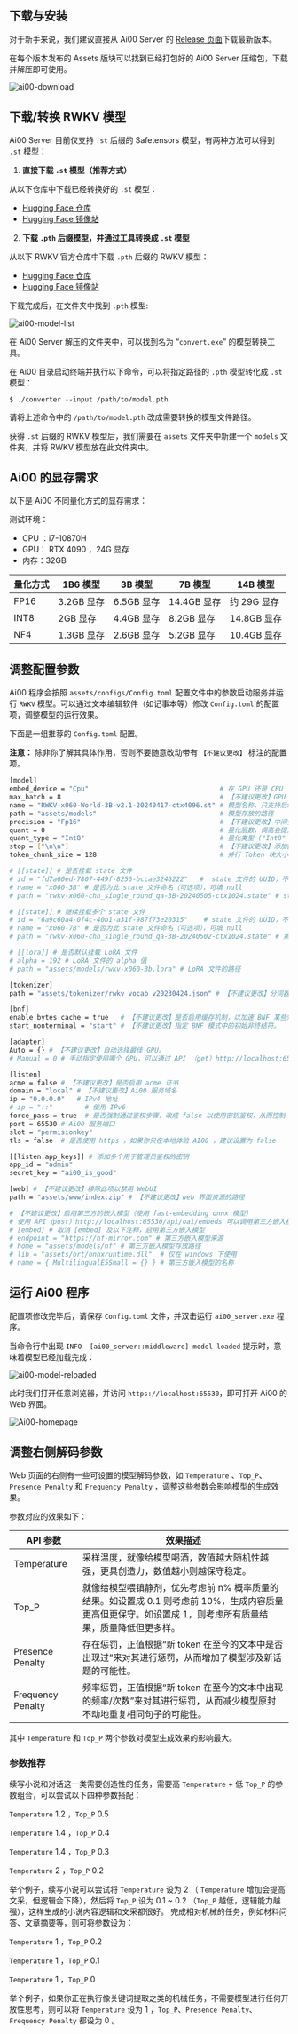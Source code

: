 
## 下载与安装

对于新手来说，我们建议直接从 Ai00 Server 的 [Release 页面](https://github.com/Ai00-X/ai00_server/releases)下载最新版本。

在每个版本发布的 Assets 版块可以找到已经打包好的 Ai00 Server 压缩包，下载并解压即可使用。

![ai00-download](./doc_img/ai00-download.png)

## 下载/转换 RWKV 模型

Ai00 Server 目前仅支持 `.st` 后缀的 Safetensors 模型，有两种方法可以得到 `.st` 模型：

1. **直接下载 `.st` 模型（推荐方式）**

从以下仓库中下载已经转换好的 `.st` 模型：

- [Hugging Face 仓库](https://huggingface.co/cgisky/ai00_rwkv_x060/tree/main)
- [Hugging Face 镜像站](https://hf-mirror.com/cgisky/ai00_rwkv_x060/tree/main)

2. **下载 `.pth` 后缀模型，并通过工具转换成 `.st` 模型**

从以下 RWKV 官方仓库中下载 `.pth` 后缀的 RWKV 模型：

- [Hugging Face 仓库](https://huggingface.co/BlinkDL/rwkv-6-world/tree/main)
- [Hugging Face 镜像站](https://hf-mirror.com/BlinkDL/rwkv-6-world/tree/main)

下载完成后，在文件夹中找到 `.pth` 模型:

![ai00-model-list](./doc_img/ai00-model-list.png)

在 Ai00 Server 解压的文件夹中，可以找到名为 “`convert.exe`” 的模型转换工具。

在 Ai00 目录启动终端并执行以下命令，可以将指定路径的 `.pth` 模型转化成 `.st` 模型：

```
$ ./converter --input /path/to/model.pth
```
请将上述命令中的 `/path/to/model.pth` 改成需要转换的模型文件路径。

获得 `.st` 后缀的 RWKV 模型后，我们需要在 `assets` 文件夹中新建一个 `models` 文件夹，并将 RWKV 模型放在此文件夹中。

## Ai00 的显存需求

以下是 Ai00 不同量化方式的显存需求：

<Callout type="info" emoji="ℹ️">
测试环境：

- CPU ：i7-10870H
- GPU： RTX 4090 ，24G 显存
- 内存：32GB
</Callout>

| 量化方式 | 1B6 模型 | 3B 模型 | 7B 模型 | 14B 模型 |
| --- | --- | --- | --- | --- |
| FP16 | 3.2GB 显存 | 6.5GB 显存 | 14.4GB 显存 | 约 29G 显存 |
| INT8 | 2GB 显存 | 4.4GB 显存 | 8.2GB 显存 | 14.8GB 显存 |
| NF4 | 1.3GB 显存 | 2.6GB 显存 | 5.2GB 显存 | 10.4GB 显存 |


## 调整配置参数

Ai00 程序会按照 `assets/configs/Config.toml` 配置文件中的参数启动服务并运行 `RWKV` 模型。可以通过文本编辑软件（如记事本等）修改 `Config.toml` 的配置项，调整模型的运行效果。

下面是一组推荐的 `Config.toml` 配置。

**注意：** 除非你了解其具体作用，否则不要随意改动带有 `【不建议更改】` 标注的配置项。

``` bash copy
[model]
embed_device = "Cpu"                                 # 在 GPU 还是 CPU 上放置模型的 Embed 矩阵
max_batch = 8                                        # 【不建议更改】GPU 上缓存的最大批次
name = "RWKV-x060-World-3B-v2.1-20240417-ctx4096.st" # 模型名称，只支持后缀 .st 格式模型，请下载转换好的模型或自行转换
path = "assets/models"                               # 模型存放的路径
precision = "Fp16"                                   # 【不建议更改】中间张量精度 ("Fp16" or "Fp32")，Fp32 精度更高但速度更慢
quant = 0                                            # 量化层数，调高会提升效率，但可能损失精度，使模型效果变差
quant_type = "Int8"                                  # 量化类型 ("Int8" 或 "NF4")，Int 8 效果比 NF4 好，但需要更多显存
stop = ["\n\n"]                                      # 【不建议更改】添加额外的生成停止词
token_chunk_size = 128                               # 并行 Token 块大小，范围 32-128，显卡越牛逼这个数调越大（64 或 128）

# [[state]] # 是否挂载 state 文件
# id = "fd7a60ed-7807-449f-8256-bccae3246222"   #  state 文件的 UUID，不指定则随机分配 
# name = "x060-3B" # 是否为此 state 文件命名（可选项），可填 null
# path = "rwkv-x060-chn_single_round_qa-3B-20240505-ctx1024.state" # state 文件的路径，存放于 assets/models 目录下可填文件名称

# [[state]] # 继续挂载多个 state 文件
# id = "6a9c60a4-0f4c-40b1-a31f-987f73e20315"    # state 文件的 UUID，不指定则随机分配 
# name = "x060-7B" # 是否为此 state 文件命名（可选项），可填 null
# path = "rwkv-x060-chn_single_round_qa-3B-20240502-ctx1024.state" # 第二个 state 文件的路径，存放于 assets/models 目录下可填文件名称

# [[lora]] # 是否默认挂载 LoRA 文件
# alpha = 192 # LoRA 文件的 alpha 值
# path = "assets/models/rwkv-x060-3b.lora" # LoRA 文件的路径

[tokenizer]
path = "assets/tokenizer/rwkv_vocab_v20230424.json" # 【不建议更改】分词器路径

[bnf]
enable_bytes_cache = true   # 【不建议更改】是否启用缓存机制，以加速 BNF 某些短模式（schemas）的展开过程。
start_nonterminal = "start" # 【不建议更改】指定 BNF 模式中的初始非终结符。

[adapter]
Auto = {} # 【不建议更改】自动选择最佳 GPU。
# Manual = 0 # 手动指定使用哪个 GPU，可以通过 API （get）http://localhost:65530/api/adapters 获取可用的 GPU 列表

[listen]
acme = false # 【不建议更改】是否启用 acme 证书
domain = "local" # 【不建议更改】Ai00 服务域名
ip = "0.0.0.0"   # IPv4 地址
# ip = "::"        # 使用 IPv6
force_pass = true  # 是否强制通过鉴权步骤，改成 false 以使用密钥鉴权，从而控制 admin 系列 API 的访问权限
port = 65530 # Ai00 服务端口
slot = "permisionkey" 
tls = false  # 是否使用 https ，如果你只在本地体验 AI00 ，建议设置为 false

[[listen.app_keys]] # 添加多个用于管理员鉴权的密钥
app_id = "admin"
secret_key = "ai00_is_good"

[web] # 【不建议更改】移除此项以禁用 WebUI
path = "assets/www/index.zip" # 【不建议更改】web 界面资源的路径

# 【不建议更改】启用第三方的嵌入模型（使用 fast-embedding onnx 模型）
# 使用 API（post）http://localhost:65530/api/oai/embeds 可以调用第三方嵌入模型进行 embedding 操作
# [embed] # 取消 [embed] 及以下注释，启用第三方嵌入模型
# endpoint = "https://hf-mirror.com" # 第三方嵌入模型来源
# home = "assets/models/hf" # 第三方嵌入模型存放路径
# lib = "assets/ort/onnxruntime.dll"  # 仅在 windows 下使用
# name = { MultilingualE5Small = {} } # 第三方嵌入模型的名称
```

## 运行 Ai00 程序

配置项修改完毕后，请保存 `Config.toml` 文件，并双击运行 `ai00_server.exe` 程序。

当命令行中出现 `INFO  [ai00_server::middleware] model loaded` 提示时，意味着模型已经加载完成：

![ai00-model-reloaded](./doc_img/ai00-model-reloaded.png)

此时我们打开任意浏览器，并访问 `https://localhost:65530`，即可打开 Ai00 的 Web 界面。

![Ai00-homepage](./doc_img/Ai00-homepage.png)


## 调整右侧解码参数

Web 页面的右侧有一些可设置的模型解码参数，如 `Temperature` 、`Top_P`、`Presence Penalty` 和 `Frequency Penalty` ，调整这些参数会影响模型的生成效果。

参数对应的效果如下：

| API 参数| 效果描述  |
|----|----|
| Temperature | 采样温度，就像给模型喝酒，数值越大随机性越强，更具创造力，数值越小则越保守稳定。                                             |
| Top_P | 就像给模型喂镇静剂，优先考虑前 n% 概率质量的结果。如设置成 0.1 则考虑前 10%，生成内容质量更高但更保守。如设置成 1，则考虑所有质量结果，质量降低但更多样。 |
| Presence Penalty | 存在惩罚，正值根据“新 token 在至今的文本中是否出现过”来对其进行惩罚，从而增加了模型涉及新话题的可能性。|
| Frequency Penalty| 频率惩罚，正值根据“新 token 在至今的文本中出现的频率/次数”来对其进行惩罚，从而减少模型原封不动地重复相同句子的可能性。|

其中 `Temperature` 和 `Top_P` 两个参数对模型生成效果的影响最大。

### 参数推荐

续写小说和对话这一类需要创造性的任务，需要高 `Temperature` + 低 `Top_P` 的参数组合，可以尝试以下四种参数搭配：

`Temperature` 1.2 ，`Top_P` 0.5

`Temperature` 1.4 ，`Top_P` 0.4

`Temperature` 1.4 ，`Top_P` 0.3

`Temperature` 2 ，`Top_P` 0.2

举个例子，续写小说可以尝试将 `Temperature` 设为 2 （ `Temperature` 增加会提高文采，但逻辑会下降），然后将 `Top_P` 设为 0.1 ~ 0.2 （`Top_P` 越低，逻辑能力越强），这样生成的小说内容逻辑和文采都很好。
完成相对机械的任务，例如材料问答、文章摘要等，则可将参数设为：

`Temperature` 1 ，`Top_P` 0.2

`Temperature` 1 ，`Top_P` 0.1

`Temperature` 1 ，`Top_P` 0

举个例子，如果你正在执行像关键词提取之类的机械任务，不需要模型进行任何开放性思考，则可以将 `Temperature` 设为 1 ，`Top_P`、`Presence Penalty`、`Frequency Penalty` 都设为 0 。
